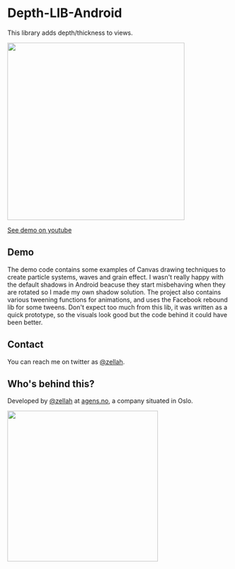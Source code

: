 # Depth-LIB-Android

This library adds depth/thickness to views. 

[<img src="https://d13yacurqjgara.cloudfront.net/users/655449/screenshots/2179342/menu_dribble.gif" width="400"/>](https://www.youtube.com/watch?v=ih2erag2beM)

[See demo on youtube](https://www.youtube.com/watch?v=ih2erag2beM)

## Demo 
The demo code contains some examples of Canvas drawing techniques to create particle systems, waves and grain effect. I wasn't really happy with the default shadows in Android beacuse they start misbehaving when they are rotated so I made my own shadow solution. The project also contains various tweening functions for animations, and uses the Facebook rebound lib for some tweens. Don't expect too much from this lib, it was written as a quick prototype, so the visuals look good but the code behind it could have been better.


## Contact

You can reach me on twitter as [@zellah](https://twitter.com/zellah).


## Who's behind this?

Developed by [@zellah](https://twitter.com/zellah) at [agens.no](http://agens.no/), a company situated in Oslo.

[<img src="http://static.agens.no/images/agens_logo_w_slogan_avenir_medium.png" width="340" />](http://agens.no/)
